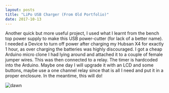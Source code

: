 ```yaml
---
layout: posts
title: "LiPo USB Charger (From Old Portfolio)"
date: 2017-10-13
---
```


Another quick but more useful project, I used what I learnt from the bench top power supply to make this USB power-cutter (for lack of a better name). I needed a Device to turn off power after charging my Hubsan X4 for exactly 1 hour, as over charging the batteries was highly discouraged. I got a cheap Arduino micro clone I had lying around and attached it to a couple of female jumper wires. This was then connected to a relay. The timer is hardcoded into the Arduino. Maybe one day I will upgrade it with an LCD and some buttons, maybe use a one channel relay since that is all I need and put it in a proper enclosure. In the meantime, this will do!

![dawn](../../../img/lipo.jpg)
